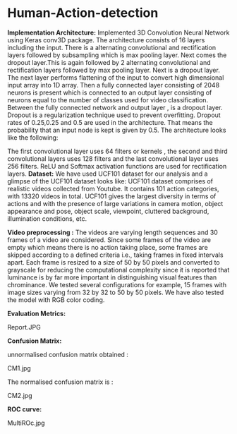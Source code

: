# Human-Action-detection

**Implementation Architecture:**
Implemented 3D Convolution Neural Network using Keras conv3D package. The architecture consists of 16 layers including the input. There is a alternating convolutional and rectification layers followed by subsampling which is max pooling layer. Next comes the dropout layer.This is again followed by 2 alternating convolutional and rectification layers followed by max pooling layer. Next is a dropout layer. The next layer performs flattening of the input to convert high dimensional input array into 1D array. Then a fully connected layer consisting of 2048 neurons is present which is connected to an output layer consisting of neurons equal to the number of classes used for video classification. Between the fully connected network and output layer , is a dropout layer. Dropout is a regularization technique used to prevent overfitting. Dropout rates of 0.25,0.25 and 0.5 are used in the architecture. That means the probability that an input node is kept is given by 0.5.
The architecture looks like the following:
 
The first convolutional layer uses 64 filters or kernels , the second and third convolutional layers uses 128 filters and the last convolutional layer uses 256 filters.
ReLU and Softmax activation functions are used for rectification layers.
**Dataset:**
We have used UCF101 dataset for our analysis and a glimpse of the UCF101 dataset looks like: UCF101 dataset comprises of realistic videos collected from Youtube. It contains 101 action categories, with 13320 videos in total. UCF101 gives the largest diversity in terms of actions and with the presence of large variations in camera motion, object appearance and pose, object scale, viewpoint, cluttered background, illumination conditions, etc.
 

**Video preprocessing :**
The videos are varying length sequences and 30 frames of a video are considered. Since some frames of the video are empty which means there is no action taking place, some frames are skipped according to a defined criteria i.e., taking frames in fixed intervals apart.
Each frame is resized to a size of 50 by 50 pixels and converted to grayscale for reducing the computational complexity since it is reported that luminance is by far more important in distinguishing visual features than chrominance. We tested several configurations for example, 15 frames with image sizes varying from 32 by 32 to 50 by 50 pixels. We have also tested the model with RGB color coding.


**Evaluation Metrics:** 

Report.JPG

**Confusion Matrix:**

unnormalised confusion matrix obtained :
 
 CM1.jpg

The normalised confusion matrix is :

CM2.jpg
 
**ROC curve:**

MultiROc.jpg
 





 
